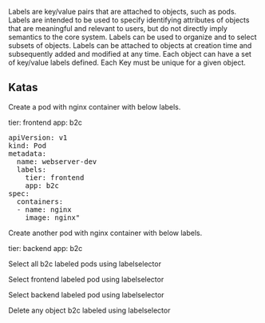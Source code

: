 Labels are key/value pairs that are attached to objects, such as pods. Labels are intended to be used to specify identifying attributes of objects that are meaningful and relevant to users, but do not directly imply semantics to the core system. Labels can be used to organize and to select subsets of objects. Labels can be attached to objects at creation time and subsequently added and modified at any time. Each object can have a set of key/value labels defined. Each Key must be unique for a given object.

## Katas

Create a pod with nginx container with below labels.

tier: frontend
app: b2c

<pre class="file" data-filename="frontend.yml" data-target="replace">
apiVersion: v1
kind: Pod
metadata:
  name: webserver-dev
  labels:
    tier: frontend
    app: b2c
spec:
  containers:
  - name: nginx
    image: nginx"
</pre>

Create another pod with nginx container with below labels.

tier: backend
app: b2c

Select all b2c labeled pods using labelselector

Select frontend labeled pod using labelselector

Select backend labeled pod using labelselector

Delete any object b2c labeled using labelselector
